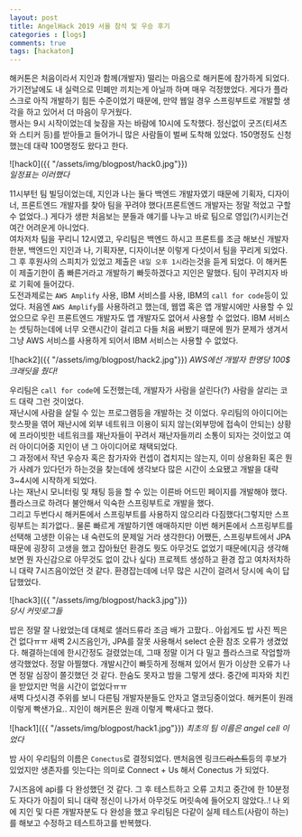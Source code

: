 ```yaml
---
layout: post
title: AngelHack 2019 서울 참석 및 우승 후기
categories : [logs]
comments: true
tags: [hackaton]
---
```


해커톤은 처음이라서 지인과 함께(개발자) 떨리는 마음으로 해커톤에 참가하게 되었다. 가기전날에도 내 실력으로 민폐만 끼치는게 아닐까 하며 매우 걱정했었다.
게다가 플라스크로 아직 개발하기 힘든 수준이었기 때문에, 만약 웹일 경우 스프링부트로 개발할 생각을 하고 있어서 더 마음이 무거웠다.  
행사는 9시 시작이었는데 늦잠을 자는 바람에 10시에 도착했다. 
정신없이 굿즈(티셔츠와 스티커 등)를 받아들고 들어가니 많은 사람들이 벌써 도착해 있었다. 150명정도 신청했는데 대략 100명정도 왔다고 한다.

![hack0]({{ "/assets/img/blogpost/hack0.jpg"}})  
_일정표는 이러했다_

11시부턴 팀 빌딩이었는데, 지인과 나는 둘다 백엔드 개발자였기 때문에 기획자, 디자이너, 프론트엔드 개발자를 찾아 팀을 꾸려야 했다(프론트엔드 개발자는 정말 적었고 구할 수 없었다..) 게다가 생판 처음보는 분들과 얘기를 나누고 바로 팀으로 영입(?)시키는건 여간 어려운게 아니었다.  
여차저차 팀을 꾸리니 12시였고, 우리팀은 백엔드 하시고 프론트를 조금 해보신 개발자 한분, 백엔드인 지인과 나, 기획자분, 디자이너분 이렇게 다섯이서 팀을 꾸리게 되었다.   
그 후 후원사의 스피치가 있었고 제출은 `내일 오후 1시`라는것을 듣게 되었다. 이 해커톤이 제출기한이 좀 빠른거라고 개발하기 빠듯하겠다고 지인은 말했다.
팀이 꾸려지자 바로 기획에 들어갔다.   
도전과제로는 `AWS Amplify` 사용, IBM 서비스를 사용, IBM의 `call for code`등이 있었다. 처음엔 `AWS Amplify`를 사용하려고 했는데, 웹앱 혹은 앱 개발시에만 사용할 수 있었으므로 우린 프론트엔드 개발자도 앱 개발자도 없어서 사용할 수 없었다. IBM 서비스는 셋팅하는데에 너무 오랜시간이 걸리고 다들 처음 써봤기 때문에 뭔가 문제가 생겨서 그냥 AWS 서비스를 사용하게 되어서 IBM 서비스는 사용할 수 없었다.  
  
![hack2]({{ "/assets/img/blogpost/hack2.jpg"}})
_AWS에선 개발자 한명당 100$ 크래딧을 줬다!_

우리팀은 `call for code`에 도전했는데, 개발자가 사람을 살린다(?) 사람을 살리는 코드 대략 그런 것이었다.   
재난시에 사람을 살릴 수 있는 프로그램등을 개발하는 것 이었다. 우리팀의 아이디어는 핫스팟을 엮어 재난시에 외부 네트워크 이용이 되지 않는(외부망에 접속이 안되는) 상황에 프라이빗한 네트워크를 재난자들이 꾸려서 재난자들끼리 소통이 되자는 것이었고 여러 아이디어중 지인이 낸 그 아이디어로 채택되었다.   
그 과정에서 작년 우승자 혹은 참가자와 컨셉이 겹치지는 않는지, 이미 상용화된 혹은 뭔가 사례가 있다던가 하는것을 찾는데에 생각보다 많은 시간이 소요됐고 개발을 대략 3~4시에 시작하게 되었다.   
나는 재난시 모니터링 및 채팅 등을 할 수 있는 이른바 어드민 페이지를 개발해야 했다. 플라스크로 하려다 불안해서 익숙한 스프링부트로 개발을 했다.  
그리고 두번다시 해커톤에서 스프링부트를 사용하지 않으리라 다짐했다(그렇지만 스프링부트는 죄가없다.. 물론 빠르게 개발하기엔 애매하지만 이번 해커톤에서 스프링부트를 선택해 고생한 이유는 내 숙련도의 문제일 거라 생각한다) 어쨌든, 스프링부트에서 JPA때문에 굉장히 고생을 했고 잡아뒀던 환경도 뭣도 아무것도 없었기 때문에(지금 생각해보면 뭔 자신감으로 아무것도 없이 갔나 싶다) 프로젝트 생성하고 환경 잡고 여차저차하니 대략 7시즈음이었던 것 같다. 환경잡는데에 너무 많은 시간이 걸려서 당시에 속이 답답했었다. 

![hack3]({{ "/assets/img/blogpost/hack3.jpg"}})  
_당시 커밋로그들_  
  
밥은 정말 잘 나왔었는데 대체로 샐러드류라 조금 배가 고팠다.. 아쉽게도 밥 사진 찍은 건 없다ㅠㅠ
새벽 2시즈음인가, JPA를 잘못 사용해서 select 순환 참조 오류가 생겼었다. 해결하는데에 한시간정도 걸렸었는데, 그때 정말 이거 다 밀고 플라스크로 작업할까 생각했었다. 정말 아찔했다. 
개발시간이 빠듯하게 정해져 있어서 뭔가 이상한 오류가 나면 정말 심장이 쫄깃했던 것 같다. 한숨도 못자고 밤을 그렇게 샜다. 중간에 피자와 치킨을 받았지만 먹을 시간이 없었다ㅠㅠ  
새벽 다섯시경 주위를 보니 다른팀 개발자분들도 안자고 열코딩중이었다. 해커톤이 원래 이렇게 빡샌가요.. 지인이 해커톤은 원래 이렇게 빡새다고 했다.  

![hack1]({{ "/assets/img/blogpost/hack1.jpg"}})
_최초의 팀 이름은 angel cell 이었다_  
 
밤 사이 우리팀의 이름은 `Conectus`로 결정되었다. 맨처음엔 링크~~드리스트~~등의 후보가 있었지만 생존자를 잇는다는 의미로 Connect + Us 해서 Conectus 가 되었다.

7시즈음에 api를 다 완성했던 것 같다. 그 후 테스트하고 오류 고치고 중간에 한 10분정도 자다가 아침이 되니 대략 정신이 나가서 아무것도 머릿속에 들어오지 않았다..!
나 외에 지인 및 다른 개발자분도 다 완성을 했고 우리팀은 다같이 실제 테스트(사람이 하는)를 해보고 수정하고 테스트하고를 반복했다.



